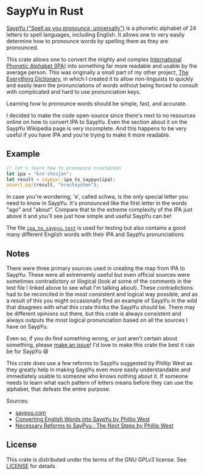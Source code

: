 # SaypYu in Rust

[SaypYu ("Spell as you pronounce, universally")](https://en.wikipedia.org/wiki/SaypYu) is a phonetic alphabet of 24 letters to spell languages, including English. It allows one to very easily determine how to pronounce words by spelling them as they are pronounced.

This crate allows one to convert the mighty and complex [International Phonetic Alphabet (IPA)](https://en.wikipedia.org/wiki/International_Phonetic_Alphabet) into something far more readable and usable by the average person. This was originally a small part of my other project, [The Everything Dictionary](https://everythingdictionary.com), in which I created it to allow non-linguists to quickly and easily learn the pronunciations of words without being forced to consult with complicated and hard to use pronunciation keys.

Learning how to pronounce words should be simple, fast, and accurate.

I decided to make the code open-source since there's next to no resources online on how to convert IPA to SaypYu. Even the section about it on the SaypYu Wikipedia page is very incomplete. And this happens to be very useful if you have IPA and you're trying to make it more readable.

## Example

```rust
// let's learn how to pronounce crustacean
let ipa = "krʌˈsteɪʃən";
let result = saypyu::ipa_to_saypyu(ipa);
assert_eq!(result, "krɘsteyshɘn");
```

In case you're wondering, 'ɘ', called schwa, is the only special letter you need to know in SaypYu. It's pronounced like the first letter in the words "ago" and "about". Compare that to the extreme complexity of the IPA just above it and you'll see just how simple and useful SaypYu can be!

The file [`ipa_to_saypyu.test`](./ipa_to_saypyu.test) is used for testing but also contains a good many different English words with their IPA and SaypYu pronunciations

## Notes

There were three primary sources used in creating the map from IPA to SaypYu. These were all extrememly useful but even official sources were sometimes contradictory or illogical (look at some of the comments in the test file I linked above to see what I'm talking about).
These contradictions had to be reconciled in the most consistent and logical way possible, and as a result of this you might occasionally find an example of SaypYu in the wild that disagrees with what this crate thinks the SaypYu should be. There may be different opinions out there, but this crate is always consistent and always outputs the most logical pronunciation based on all the sources I have on SaypYu.

Even so, if you do find something wrong, or just aren't certain about something, please [make an issue](https://github.com/NotAFlyingGoose/saypyu/issues)! I'd love to make this crate the best it can be for SaypYu 😄

This crate does use a few reforms to SaypYu suggested by Phillip West as they greatly help in making SaypYu even more easily understandable and immediately usable to someone who knows nothing about it. If someone needs to learn what each pattern of letters means before they can use the alphabet, that defeats the entire purpose.

Sources:

- [saypyu.com](https://web.archive.org/web/20160402175957/http://saypyu.com/index.php)
- [Converting English Words into SaypYu by Phillip West](https://www.scribd.com/document/196958386/SaypYu-Conversions)
- [Necessary Reforms to SayPyu : The Next Steps by Phillip West](https://www.scribd.com/document/196958655/Reforming-SaypYu-Next-Steps)

## License

This crate is distributed under the terms of the GNU GPLv3 license. See [LICENSE](./LICENSE) for details.
